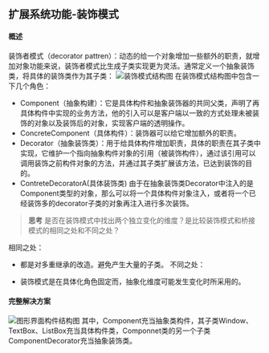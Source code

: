 ## 扩展系统功能-装饰模式
#### 概述
装饰者模式（decorator pattren）：动态的给一个对象增加一些额外的职责，就增加对象功能来说，装饰者模式比生成子类实现更为灵活。通常定义一个抽象装饰类，将具体的装饰类作为其子类：
![装饰模式结构图](file:///F:\yaoyaohao\workspaceIdea\matthew-alpha\matthew-designPattern-practice\src\main\webapp\webstatic\images\decorator_001.gif)
在装饰模式结构图中包含一下几个角色：

- Component（抽象构建）：它是具体构件和抽象装饰器的共同父类，声明了再具体构件中实现的业务方法，他的引入可以是客户端以一致的方式处理未被装饰的对象以及装饰后的对象，实现客户端的透明操作。
- ConcreteComponent（具体构件）：装饰器可以给它增加额外的职责。
- Decorator（抽象装饰类）：用于给具体构件增加职责，具体的职责在其子类中实现，它维护一个指向抽象构件对象的引用（被装饰构件），通过该引用可以调用装饰之前构件对象的方法，并通过其子类扩展该方法，已达到装饰的目的。
- ContreteDecoratorA(具体装饰类)
由于在抽象装饰类Decorator中注入的是Component类型的对象，那么可以将一个具体构件对象注入，或者将一个已经装饰多的decorator子类的对象再注入进行多次装饰。
> **思考**
是否在装饰模式中找出两个独立变化的维度？是比较装饰模式和桥接模式的相同之处和不同之处？

相同之处：

 - 都是对多重继承的改造。避免产生大量的子类。
不同之处：
  
- 装饰模式是在具体化角色固定而，抽象化维度可能发生变化时所采用的。

#### 完整解决方案
  ![图形界面构件结构图](file:///F:\yaoyaohao\workspaceIdea\matthew-alpha\matthew-designPattern-practice\src\main\webapp\webstatic\images\decorator_002.gif)
其中，Component充当抽象类构件，其子类Window、TextBox、ListBox充当具体构件类，Componnet类的另一个子类ComponentDecorator充当抽象装饰类。